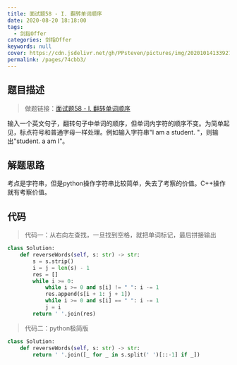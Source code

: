 ```yaml
---
title: 面试题58 - I. 翻转单词顺序
date: 2020-08-20 18:18:00
tags: 
  - 剑指Offer
categories: 剑指Offer
keywords: null
cover: https://cdn.jsdelivr.net/gh/PPsteven/pictures/img/20201014133927.png
permalink: /pages/74cbb3/
---
```


## 题目描述

> 做题链接：[面试题58 - I. 翻转单词顺序](https://leetcode-cn.com/problems/fan-zhuan-dan-ci-shun-xu-lcof/)

输入一个英文句子，翻转句子中单词的顺序，但单词内字符的顺序不变。为简单起见，标点符号和普通字母一样处理。例如输入字符串"I am a student. "，则输出"student. a am I"。

<!--more-->

## 解题思路

考点是字符串，但是python操作字符串比较简单，失去了考察的价值。C++操作就有考察价值。

## 代码

> 代码一：从右向左查找，一旦找到空格，就把单词标记，最后拼接输出

```python
class Solution:
    def reverseWords(self, s: str) -> str:
        s = s.strip()
        i = j = len(s) - 1
        res = []
        while i >= 0:
            while i >= 0 and s[i] != " ": i -= 1
            res.append(s[i + 1: j + 1])
            while i >= 0 and s[i] == " ": i -= 1
            j = i 
        return ' '.join(res)
```



> 代码二：python极简版

```python
class Solution:
    def reverseWords(self, s: str) -> str:
        return ' '.join([_ for _ in s.split(' ')[::-1] if _])
```

